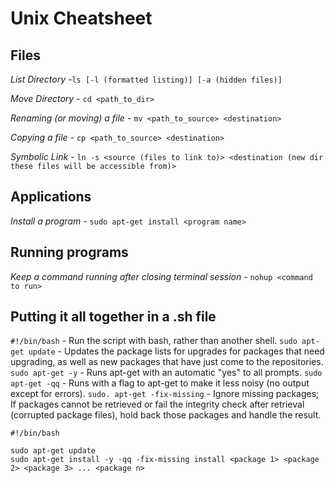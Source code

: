# Unix Cheatsheet

## Files
*List Directory* -`ls [-l (formatted listing)] [-a (hidden files)]`

*Move Directory* - `cd <path_to_dir>`

*Renaming (or moving) a file* - `mv <path_to_source> <destination>`

*Copying a file* - `cp <path_to_source> <destination>`

*Symbolic Link* - `ln -s <source (files to link to)> <destination (new dir these files will be accessible from)>`

## Applications
*Install a program* - `sudo apt-get install <program name>`

## Running programs

*Keep a command running after closing terminal session* - `nohup <command to run>`



## Putting it all together in a .sh file
`#!/bin/bash` - Run the script with bash, rather than another shell.
`sudo apt-get update` - Updates the package lists for upgrades for packages that need upgrading, as well as new packages that have just come to the repositories.
`sudo apt-get -y` - Runs apt-get with an automatic "yes" to all prompts.
`sudo apt-get -qq` - Runs with a flag to apt-get to make it less noisy (no output except for errors).
`sudo. apt-get -fix-missing` - Ignore missing packages; If packages cannot be retrieved or fail the integrity check after retrieval (corrupted package files), hold back those packages and handle the result.

```
#!/bin/bash

sudo apt-get update
sudo apt-get install -y -qq -fix-missing install <package 1> <package 2> <package 3> ... <package n>
```
